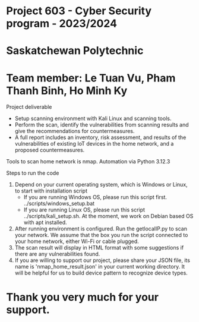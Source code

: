 # Project 603 - Cyber Security program - 2023/2024
# Saskatchewan Polytechnic 
# Team member: Le Tuan Vu, Pham Thanh Binh, Ho Minh Ky

Project deliverable

-	Setup scanning environment with Kali Linux and scanning tools.
-	Perform the scan, identify the vulnerabilities from scanning results and give the recommendations for countermeasures.
-	A full report includes an inventory, risk assessment, and results of the vulnerabilities of existing IoT devices in the home network, and a proposed countermeasures.


Tools to scan home network is nmap. 
Automation via Python 3.12.3

Steps to run the code

1. Depend on your current operating system, which is Windows or Linux, to start with installation script
    - If you are running Windows OS, please run this script first. ../scripts/windows_setup.bat
    - If you are running Linux OS, please run this script ../scripts/kali_setup.sh. At the moment, we work on Debian based OS with apt installed.
2. After running environment is configured. Run the getlocalIP.py to scan your network. We assume that the box you run the script connected to your home network, either Wi-Fi or cable plugged.
3. The scan result will display in HTML format with some suggestions if there are any vulnerabilities found.
4. If you are willing to support our project, please share your JSON file, its name is 'nmap_home_result.json' in your current working directory. It will be helpful for us to build device pattern to recognize device types.

# Thank you very much for your support.